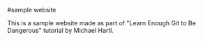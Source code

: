 #sample website

This is a sample website made as part of "Learn Enough Git to Be Dangerous" tutorial by Michael Hartl.
